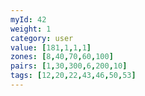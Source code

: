 ```yaml
---
myId: 42
weight: 1
category: user
value: [181,1,1,1]
zones: [8,40,70,60,100]
pairs: [1,30,300,6,200,10]
tags: [12,20,22,43,46,50,53]
---
```

